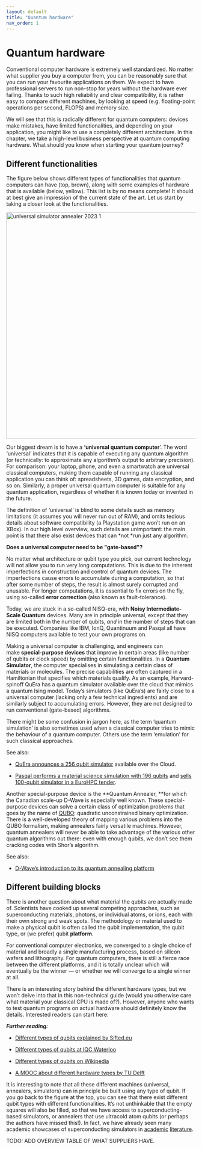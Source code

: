 ```yaml
---
layout: default
title: "Quantum hardware"
nav_order: 1
---
```


# Quantum hardware

Conventional computer hardware is extremely well standardized. No matter
what supplier you buy a computer from, you can be reasonably sure that
you can run your favourite applications on them. We expect to have
professional servers to run non-stop for years without the hardware ever
failing. Thanks to such high reliability and clear compatibility, it is
rather easy to compare different machines, by looking at speed (e.g.
floating-point operations per second, FLOPS) and memory size.

We will see that this is radically different for quantum computers:
devices make mistakes, have limited functionalities, and depending on
your application, you might like to use a completely different
architecture. In this chapter, we take a high-level business perspective
at quantum computing hardware. What should you know when starting your
quantum journey? 

## Different functionalities

The figure below shows different types of functionalities that quantum
computers can have (top, brown), along with some examples of hardware
that is available (below, yellow). This list is by no means complete! It
should at best give an impression of the current state of the art. Let
us start by taking a closer look at the functionalities.

<img src=" {{ site.baseurl }}/media/image24.png" style="width:6.26806in"
alt="universal simulator annealer 2023 1" />

Our biggest dream is to have a **‘universal quantum computer**’. The
word ‘universal’ indicates that it is capable of executing any quantum
algorithm (or technically: to approximate any algorithm’s output to
arbitrary precision). For comparison: your laptop, phone, and even a
smartwatch are universal classical computers, making them capable of
running any classical application you can think of: spreadsheets, 3D
games, data encryption, and so on. Similarly, a proper universal quantum
computer is suitable for any quantum application, regardless of whether
it is known today or invented in the future. 

The definition of ‘universal’ is blind to some details such as memory
limitations (it assumes you will never run out of RAM), and omits
tedious details about software compatibility (a Playstation game won’t
run on an XBox). In our high level overview, such details are
unimportant: the main point is that there also exist devices that
can *not *run just any algorithm.

**Does a universal computer need to be "gate-based"?**

No matter what architecture or qubit type you pick, our current
technology will not allow you to run very long computations. This is due
to the inherent imperfections in construction and control of quantum
devices. The imperfections cause errors to accumulate during a
computation, so that after some number of steps, the result is almost
surely corrupted and unusable. For longer computations, it is essential
to fix errors on the fly, using so-called **error correction** (also
known as fault-tolerance).  

Today, we are stuck in a so-called NISQ-era, with **Noisy
Intermediate-Scale Quantum** devices. Many are in principle universal,
except that they are limited both in the number of qubits, *and* in the
number of steps that can be executed. Companies like IBM, IonQ,
Quantinuum and Pasqal all have NISQ computers available to test your own
programs on. 

Making a universal computer is challenging, and engineers can
make **special-purpose devices** that improve in certain areas (like
number of qubits or clock speed) by omitting certain functionalities. In
a **Quantum Simulator**, the computer specialises in simulating a
certain class of materials or molecules. The precise capabilities are
often captured in a Hamiltonian that specifies which materials qualify.
As an example, Harvard-spinoff QuEra has a quantum simulator available
over the cloud that mimics a quantum Ising model. Today’s simulators
(like QuEra’s) are fairly close to a universal computer (lacking only a
few technical ingredients) and are similarly subject to accumulating
errors. However, they are not designed to run conventional (gate-based)
algorithms.

There might be some confusion in jargon here, as the term ‘quantum
simulation’ is also sometimes used when a classical computer tries to
mimic the behaviour of a quantum computer. Others use the term
‘emulation’ for such classical approaches. 

See also:

- [QuEra announces a 256 qubit
  simulator](https://www.technologyreview.com/2021/11/17/1040243/quantum-computer-256-bit-startup/) available
  over the Cloud. 

- [Pasqal performs a material science simulation with 196
  qubits](https://www.pasqal.com/articles/simulating-phases-of-matter-in-magnetic-materials-with-qubits) and [sells
  100-qubit simulator in a EuroHPC
  tender](https://eurohpc-ju.europa.eu/two-100-qubits-quantum-computers-pasqal-fzj-and-genci-boost-hpcqs-pan-european-hybrid-hpcquantum-2022-05-30_en).

Another special-purpose device is the **Quantum Annealer, **for which
the Canadian scale-up D-Wave is especially well known. These
special-purpose devices can solve a certain class of optimization
problems that goes by the name
of [QUBO](https://en.wikipedia.org/wiki/Quadratic_unconstrained_binary_optimization):
quadratic unconstrained binary optimization. There is a well-developed
theory of mapping various problems into the QUBO formalism, making
annealers fairly versatile machines. However, quantum annealers will
never be able to take advantage of the various other quantum algorithms
out there: even with enough qubits, we don’t see them cracking codes
with Shor’s algorithm. 

See also:

- [D-Wave’s introduction to its quantum annealing
  platform](https://docs.dwavesys.com/docs/latest/c_gs_2.html)

##  Different building blocks

There is another question about what material the qubits are actually
made of. Scientists have cooked up several competing approaches, such as
superconducting materials, photons, or individual atoms, or ions, each
with their own strong and weak spots. The methodology or material used
to make a physical qubit is often called the qubit implementation, the
qubit type, or (we prefer) qubit **platform**. 

For conventional computer electronics, we converged to a single choice
of material and broadly a single manufacturing process, based on silicon
wafers and lithography. For quantum computers, there is still a fierce
race between the different platforms, and it is totally unclear which
will eventually be the winner — or whether we will converge to a single
winner at all. 

There is an interesting story behind the different hardware types, but
we won’t delve into that in this non-technical guide (would you
otherwise care what material your classical CPU is made of?). However,
anyone who wants to test quantum programs on actual hardware should
definitely know the details. Interested readers can start here:

***Further reading:***

- [Different types of qubits explained by
  Sifted.eu](https://sifted.eu/articles/quest-qubits-quantum-startups-explained)

- [Different types of qubits at IQC
  Waterloo](https://uwaterloo.ca/institute-for-quantum-computing/quantum-101/quantum-information-science-and-technology/what-qubit)

- [Different types of qubits on
  Wikipedia](https://en.wikipedia.org/wiki/Qubit#Physical_implementations)

- [A MOOC about different hardware types by TU
  Delft](https://online-learning.tudelft.nl/courses/the-hardware-of-a-quantum-computer)

It is interesting to note that all these different machines (universal,
annealers, simulators) can in principle be built using any type of
qubit. If you go back to the figure at the top, you can see that there
exist different qubit types with different functionalities. It’s not
unthinkable that the empty squares will also be filled, so that we have
access to superconducting-based simulators, or annealers that use
ultracold atom qubits (or perhaps the authors have missed this!). In
fact, we have already seen many academic showcases of superconducting
simulators
in [academic](https://arxiv.org/abs/2211.16439) [literature](https://www.nature.com/articles/ncomms8654).

TODO: ADD OVERVIEW TABLE OF WHAT SUPPLIERS HAVE.

